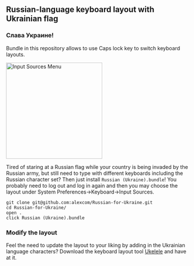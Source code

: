 ## Russian-language keyboard layout with Ukrainian flag ##

### Cлава Украине! ###

Bundle in this repository allows to use Caps lock key to switch keyboard layouts.


<img width="263" alt="Input Sources Menu" src="https://user-images.githubusercontent.com/1003570/164512120-d0c686f0-8c43-47aa-8d09-f00cfe5edfcb.png">


Tired of staring at a Russian flag while your country is being invaded by the Russian army, but still need to type with different keyboards including the Russian character set? Then just install `Russian (Ukraine).bundle`! You probably need to log out and log in again and then you may choose the layout under System Preferences->Keyboard->Input Sources.

    git clone git@github.com:alexcom/Russian-for-Ukraine.git
    cd Russian-for-Ukraine/
    open .
    click Russian (Ukraine).bundle

### Modify the layout ###

Feel the need to update the layout to your liking by adding in the Ukrainian language characters? Download the keyboard layout tool [Ukelele][0] and have at it.

[0]: http://scripts.sil.org/ukelele
